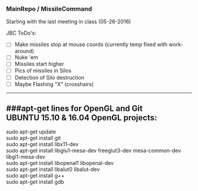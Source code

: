 ### MainRepo / MissileCommand

Starting with the last meeting in class (05-26-2016)

JBC ToDo's: 
- [ ] Make missiles stop at mouse coords (currently temp fixed with work-around)
- [ ] Nuke 'em  
- [ ] Missiles start higher 
- [ ] Pics of missiles in Silos  
- [ ] Detection of Silo destruction  
- [ ] Maybe Flashing "X" (crosshairs)  

--------------------------------------------




###apt-get lines for OpenGL and Git  
UBUNTU 15.10 & 16.04 OpenGL projects:
--------------------------------------------  
sudo apt-get update  
sudo apt-get install git  
sudo apt-get install libx11-dev  
sudo apt-get install libglu1-mesa-dev freeglut3-dev mesa-common-dev libgl1-mesa-dev  
sudo apt-get install libopenal1 libopenal-dev  
sudo apt-get install libalut0 libalut-dev  
sudo apt-get install g++  
sudo apt-get install gdb  

